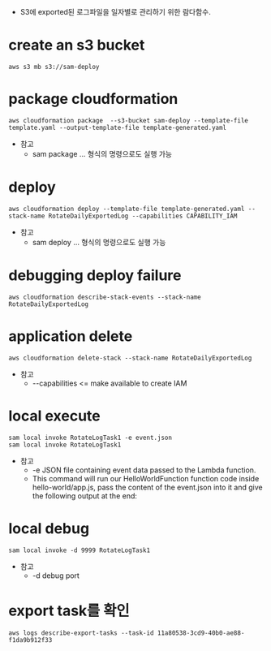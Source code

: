 
 * S3에 exported된 로그파일을 일자별로 관리하기 위한 람다함수.

# create an s3 bucket
```
aws s3 mb s3://sam-deploy
```

# package cloudformation 
```
aws cloudformation package  --s3-bucket sam-deploy --template-file template.yaml --output-template-file template-generated.yaml
```

 * 참고
   * sam package ... 형식의 명령으로도 실행 가능


# deploy 
```
aws cloudformation deploy --template-file template-generated.yaml --stack-name RotateDailyExportedLog --capabilities CAPABILITY_IAM
```

 * 참고
   * sam deploy ... 형식의 명령으로도 실행 가능


# debugging deploy failure
```
aws cloudformation describe-stack-events --stack-name RotateDailyExportedLog
```


# application delete
```
aws cloudformation delete-stack --stack-name RotateDailyExportedLog
```

  * 참고 
    * --capabilities <= make available to create IAM


# local execute
```
sam local invoke RotateLogTask1 -e event.json
sam local invoke RotateLogTask1
```

 * 참고 
   * -e JSON file containing event data passed to the Lambda function.
   *  This command will run our HelloWorldFunction function code inside hello-world/app.js, pass the content of the event.json into it and give the following output at the end:


# local debug
```
sam local invoke -d 9999 RotateLogTask1
```
 * 참고 
   * -d debug port


# export task를 확인
```
aws logs describe-export-tasks --task-id 11a80538-3cd9-40b0-ae88-f1da9b912f33
```



